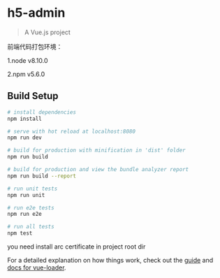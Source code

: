 # h5-admin

> A Vue.js project


前端代码打包环境：

1.node v8.10.0

2.npm v5.6.0


## Build Setup

``` bash
# install dependencies
npm install

# serve with hot reload at localhost:8080
npm run dev

# build for production with minification in 'dist' folder
npm run build

# build for production and view the bundle analyzer report
npm run build --report

# run unit tests
npm run unit

# run e2e tests
npm run e2e

# run all tests
npm test
```

you need install arc certificate in project root dir

For a detailed explanation on how things work, check out the [guide](http://vuejs-templates.github.io/webpack/) and [docs for vue-loader](http://vuejs.github.io/vue-loader).
